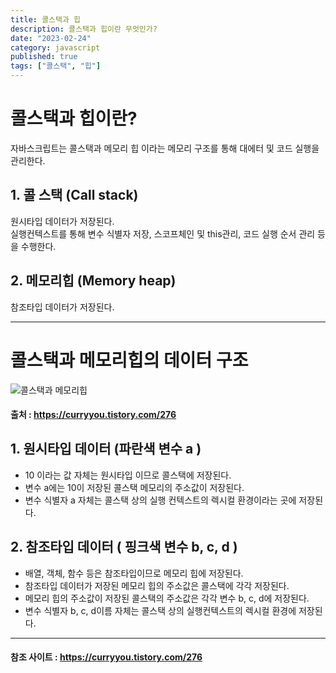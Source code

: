 ```yaml
---
title: 콜스택과 힙
description: 콜스택과 힙이란 무엇인가?
date: "2023-02-24"
category: javascript
published: true
tags: ["콜스택", "힙"]
---
```


# 콜스택과 힙이란?

자바스크립트는 콜스택과 메모리 힙 이라는 메모리 구조를 통해 대에터 및 코드 실행을 관리한다.

## 1. 콜 스택 (Call stack)

원시타입 데이터가 저장된다. </br>
실행컨텍스트를 통해 변수 식별자 저장, 스코프체인 및 this관리, 코드 실행 순서 관리 등을 수행한다.

## 2. 메모리힙 (Memory heap)

참조타입 데이터가 저장된다. </br>

---

# 콜스택과 메모리힙의 데이터 구조

![콜스택과 메모리힙](https://img1.daumcdn.net/thumb/R1280x0/?scode=mtistory2&fname=https%3A%2F%2Fblog.kakaocdn.net%2Fdn%2FOaCyh%2FbtrWtdBCfVf%2F2CKx4EX5WW1Y2yG0d1ikuK%2Fimg.png)

#### 출처 : https://curryyou.tistory.com/276

## 1. 원시타입 데이터 (파란색 변수 a )

- 10 이라는 값 자체는 원시타입 이므로 콜스택에 저장된다.
- 변수 a에는 10이 저장된 콜스택 메모리의 주소값이 저장된다.
- 변수 식별자 a 자체는 콜스택 상의 실행 컨텍스트의 렉시컬 환경이라는 곳에 저장된다.

## 2. 참조타입 데이터 ( 핑크색 변수 b, c, d )

- 배열, 객체, 함수 등은 참조타입이므로 메모리 힙에 저장된다.
- 참조타입 데이터가 저장된 메모리 힙의 주소값은 콜스택에 각각 저장된다.
- 메모리 힙의 주소값이 저장된 콜스택의 주소값은 각각 변수 b, c, d에 저장된다.
- 변수 식별자 b, c, d이름 자체는 콜스택 상의 실행컨텍스트의 렉시컬 환경에 저장된다.

---

#### 참조 사이트 : https://curryyou.tistory.com/276
